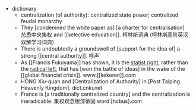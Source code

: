 - dictionary 
    - centralization (of authority): centralized state power; centralized feudal monarchy
    - They [condemned the white paper as] [a charter for centralisation] 怂恿中央集权 and [[selective education]]. 柯林斯词典 (柯林斯高阶英汉双解学习词典)
    - There is undoubtedly a groundswell of [support for the idea of] a strong [[central authority]]. 呼声
    - As [[Francis Fukuyama]] has shown, it is the [statist right](((1Me3xlOqX))), rather than the [radical left](((WkShs5RN7))), that has [won the battle of ideas] in the wake of the [[global financial crisis]]. www.[[kekenet]].com
    - HONG Xiu-quan and [Centralization of Authority] in [Post Taiping Heavenly Kingdom]. dict.cnki.net
    - France is [a traditionally centralized country] and the centralization is ineradicable. 集权观念根深蒂固 word.[hcbus].com
